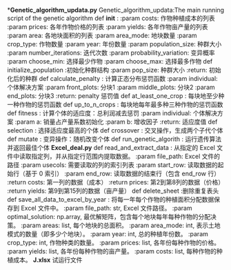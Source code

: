*************Genetic_algorithm_updata.py************
Genetic_algorithm_updata:The main running script of the genetic algorithm
def __init__ :
        :param costs: 作物种植成本的列表
        :param prices: 各年作物价格的列表
        :param yields: 各年作物亩产量的列表
        :param area: 各地块面积的列表
        :param area_mode: 地块数量
        :param crop_type: 作物数量
        :param year: 年份数量
        :param population_size: 种群大小
        :param number_iterations: 迭代次数
        :param probability_variation: 变异概率
        :param choose_min: 选择最少作物
        :param choose_max: 选择最多作物
def initialize_population :初始化种群结构
        :param pop_size: 种群大小
        :return: 初始化后的种群
def calculate_penalty : 计算正态分布惩罚函数
        :param individual: 个体解决方案
        :param front_plots: 分块1
        :param middle_plots: 分块2
        :param end_plots: 分块3 
        :return: penalty 惩罚值
def at_least_one_crop : 每块地至少种一种作物的惩罚函数
def up_to_n_crops : 每块地每年最多种三种作物的惩罚函数
def fitness : 计算个体的适应度：总利润减去惩罚
        :param individual: 个体解决方案
        :param a: 销量占产量系数初始化
        :param b: 增收因子
        :return: 适应度值
def selection : 选择适应度最高的个体
def crossover : 交叉操作，生成两个子代个体
def mutate : 变异操作：随机改变个体
def run_genetic_algorith : 运行遗传算法并返回最佳个体
********************Excel_deal.py********************
def read_and_extract_data : 从指定的 Excel 文件中读取指定列，并从指定行范围内提取数据。
    :param file_path: Excel 文件的路径
    :param usecols: 需要读取的列的索引列表
    :param start_row: 读取数据的起始行（基于 0 索引）
    :param end_row: 读取数据的结束行（包含 end_row 行）
    :return costs: 第一列的数据（成本）
    :return prices: 第2到第8列的数据（价格）
    :return yields: 第9到第15列的数据（亩产量）
def delete_sheet :删除重复表头
def save_all_data_to_excel_by_year : 将每一年每个作物的种植面积分配数据保存到 Excel 文件中。
    :param file_path: str, Excel 文件路径。
    :param optimal_solution: np.array, 最优解矩阵，包含每个地块每年每种作物的分配决策。
    :param areas: list, 每个地块的总面积。
    :param area_mode: int, 表示土地模式的数量（即多少个地块）。
    :param year: int, 总的种植年份数。
    :param crop_type: int, 作物种类的数量。
    :param prices: list, 各年份每种作物的价格。
    :param yields: list, 各年份每种作物的亩产量。
    :param costs: list, 每种作物的种植成本。
    ********************J.xlsx********************
    试运行文件
